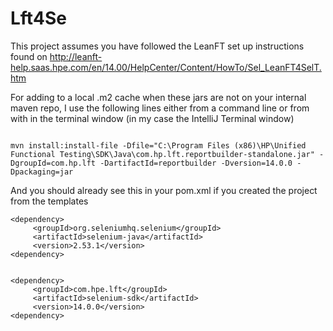 # Lft4Se
This project assumes you have followed the LeanFT set up instructions found on http://leanft-help.saas.hpe.com/en/14.00/HelpCenter/Content/HowTo/Sel_LeanFT4SelT.htm


For adding to a local .m2 cache when these jars are not on your internal maven repo, I use the following lines either from a command line or from with in the terminal window (in my case the IntelliJ Terminal window)

```mvn install:install-file -Dfile="C:\Program Files (x86)\HP\Unified Functional Testing\SDK\Java\com.hp.lft.reportbuilder-standalone.jar" -DgroupId=com.hp.lft -DartifactId=reportbuilder -Dversion=14.0.0 -Dpackaging=jar

mvn install:install-file -Dfile="C:\Program Files (x86)\HP\Unified Functional Testing\SDK\Java\com.hp.lft.reportbuilder-standalone.jar" -DgroupId=com.hp.lft -DartifactId=reportbuilder -Dversion=14.0.0 -Dpackaging=jar
```
And you should already see this in your pom.xml if you created the project from the templates

```
<dependency>
     <groupId>org.seleniumhq.selenium</groupId>
     <artifactId>selenium-java</artifactId>
     <version>2.53.1</version>
<dependency>


<dependency>
     <groupId>com.hpe.lft</groupId>
     <artifactId>selenium-sdk</artifactId>
     <version>14.0.0</version>
<dependency>
```
